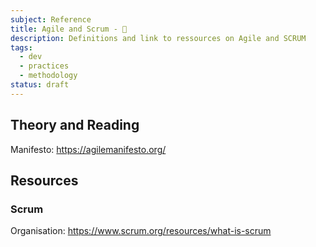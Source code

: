 ```yaml
---
subject: Reference
title: Agile and Scrum - 🔁
description: Definitions and link to ressources on Agile and SCRUM
tags:
  - dev
  - practices
  - methodology
status: draft
---
```


<DocHeader props={props}/>

## Theory and Reading

Manifesto: https://agilemanifesto.org/

## Resources

### Scrum

Organisation: https://www.scrum.org/resources/what-is-scrum
